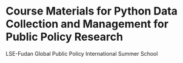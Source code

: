 # Course Materials for Python Data Collection and Management for Public Policy Research
LSE-Fudan Global Public Policy International Summer School

